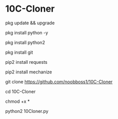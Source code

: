 # 10C-Cloner
pkg update && upgrade

pkg install python -y

pkg install python2

pkg install git

pip2 install requests

pip2 install mechanize

git clone https://github.com/noobboss1/10C-Cloner

cd 10C-Cloner

chmod +x *

python2 10Cloner.py
